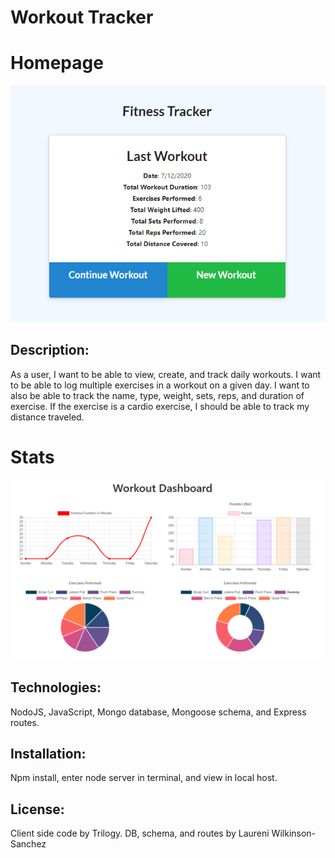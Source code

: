 # Workout Tracker

# Homepage
![](public/img/homepage.PNG)

## Description:
As a user, I want to be able to view, create, and track daily workouts. I want to be able to log multiple exercises in a workout on a given day. I want to also be able to track the name, type, weight, sets, reps, and duration of exercise. If the exercise is a cardio exercise, I should be able to track my distance traveled.

# Stats
![](public/img/stats.PNG)

## Technologies:
NodoJS, JavaScript, Mongo database, Mongoose schema, and Express routes.

## Installation:
Npm install, enter node server in terminal, and view in local host.

## License:
Client side code by Trilogy. DB, schema, and routes by Laureni Wilkinson-Sanchez
